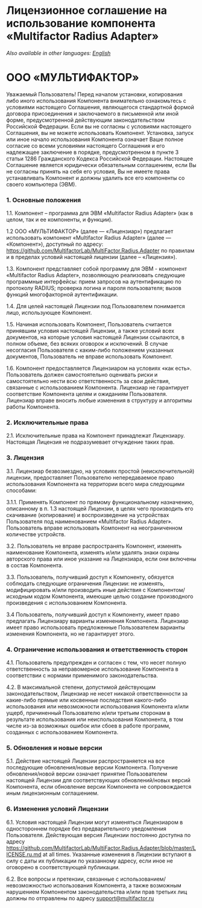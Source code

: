 # Лицензионное соглашение на использование компонента «Multifactor Radius Adapter»

_Also available in other languages: [English](LICENSE.md)_

# ООО «МУЛЬТИФАКТОР»

Уважаемый Пользователь! Перед началом установки, копирования либо иного использования Компонента внимательно ознакомьтесь с условиями настоящего Соглашения, являющегося стандартной формой договора присоединения и заключаемого в письменной или иной форме, предусмотренной действующим законодательством Российской Федерации. Если вы не согласны с условиями настоящего Соглашения, вы не можете использовать Компонент. Установка, запуск или иное начало использования Компонента означает Ваше полное согласие со всеми условиями настоящего Соглашения и его надлежащее заключение в порядке, предусмотренном в пункте 3 статьи 1286 Гражданского Кодекса Российской Федерации. Настоящее Соглашение является юридически обязательным соглашением, если Вы не согласны принять на себя его условия, Вы не имеете права устанавливать Компонент и должны удалить все его компоненты со своего компьютера (ЭВМ).

### 1. Основные положения
1.1. Компонент – программа для ЭВМ «Multifactor Radius Adapter» (как в целом, так и ее компоненты, и функции).

1.2 ООО «МУЛЬТИФАКТОР» (далее — «Лицензиар») предлагает использовать компонент «Multifactor Radius Adapter» (далее — «Компонент»), доступный по адресу: https://github.com/MultifactorLab/MultiFactor.Radius.Adapter по правилам и в пределах условий настоящей лицензии (далее – «Лицензия»).

1.3. Компонент представляет собой программу для ЭВМ - компонент «Multifactor Radius Adapter», позволяющую реализовать следующие программные интерфейсы: прием запросов на аутентификацию по протоколу RADIUS; проверка логина и пароля пользователя; вызов функций многофакторной аутентификации.

1.4. Для целей настоящей Лицензии под Пользователем понимается лицо, использующее Компонент.

1.5. Начиная использовать Компонент, Пользователь считается принявшим условия настоящей Лицензии, а также условий всех документов, на которые условия настоящей Лицензии ссылаются, в полном объеме, без всяких оговорок и исключений. В случае несогласия Пользователя с каким-либо положением указанных документов, Пользователь не вправе использовать Компонент.

1.6. Компонент предоставляется Лицензиаром на условиях «как есть». Пользователь должен самостоятельно оценивать риски и самостоятельно нести всю ответственность за свои действия, связанные с использованием Компонента. Лицензиар не гарантирует соответствие Компонента целям и ожиданиям Пользователя. Лицензиар вправе вносить любые изменения в структуру и алгоритмы работы Компонента.

### 2. Исключительные права
2.1. Исключительные права на Компонент принадлежат Лицензиару. Настоящая Лицензия не подразумевает отчуждение таких прав.

### 3. Лицензия
3.1. Лицензиар безвозмездно, на условиях простой (неисключительной) лицензии, предоставляет Пользователю непередаваемое право использования Компонента на территории всего мира следующими способами:

3.1.1. Применять Компонент по прямому функциональному назначению, описанному в п. 1.3 настоящей Лицензии, в целях чего производить его скачивание (копирование) и воспроизведение на устройствах Пользователя под наименованием «Multifactor Radius Adapter». Пользователь вправе использовать Компонент на неограниченном количестве устройств.

3.2. Пользователь не вправе распространять Компонент, изменять наименование Компонента, изменять и/или удалять знаки охраны авторского права или иное указание на Лицензиара, если они включены в состав Компонента.

3.3. Пользователь, получивший доступ к Компоненту, обязуется соблюдать следующие ограничения Лицензии: не изменять, модифицировать и/или производить иные действия с Компонентом/исходным кодом Компонента, имеющие целью создание производного произведения с использованием Компонента.

3.4 Пользователь, получивший доступ к Компоненту, имеет право предлагать Лицензиару варианты изменения Компонента. Лицензиар имеет право использовать предложенные Пользователем варианты изменения Компонента, но не гарантирует этого.

### 4. Ограничение использования и ответственность сторон

4.1. Пользователь предупрежден и согласен с тем, что несет полную ответственность за неправомерное использование Компонента в соответствии с нормами применимого законодательства.

4.2. В максимальной степени, допустимой действующим законодательством, Лицензиар не несет никакой ответственности за какие-либо прямые или косвенные последствия какого-либо использования или невозможности использования Компонента и/или ущерб, причиненный Пользователю и/или третьим сторонам в результате использования или неиспользования Компонента, в том числе из-за возможных ошибок или сбоев в работе программ, созданных с использованием Компонента.

### 5. Обновления и новые версии

5.1. Действие настоящей Лицензии распространяется на все последующие обновления/новые версии Компонента. Получение обновления/новой версии означает принятие Пользователем настоящей Лицензии для соответствующих обновлений/новых версий Компонента, если обновление версии Компонента не сопровождается иным лицензионным соглашением.

### 6. Изменения условий Лицензии

6.1. Условия настоящей Лицензии могут изменяться Лицензиаром в одностороннем порядке без предварительного уведомления Пользователя. Действующая версия Лицензии постоянно доступна по адресу https://github.com/MultifactorLab/MultiFactor.Radius.Adapter/blob/master/LICENSE.ru.md at all times.
Указанные изменения в Лицензии вступают в силу с даты их публикации по указанному адресу, если иное не оговорено в соответствующей публикации.

6.2. Все вопросы и претензии, связанные с использованием/невозможностью использования Компонента, а также возможным нарушением Компонентом законодательства и/или прав третьих лиц должны по отправлены по адресу support@multifactor.ru
